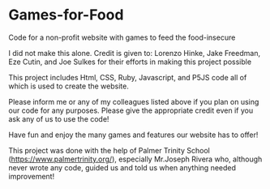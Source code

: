 # Games-for-Food
Code for a non-profit website with games to feed the food-insecure

I did not make this alone. Credit is given to: Lorenzo Hinke, Jake Freedman, Eze Cutin, and Joe Sulkes for their efforts in making this project possible

This project includes Html, CSS, Ruby, Javascript, and P5JS code all of which is used to create the website.

Please inform me or any of my colleagues listed above if you plan on using our code for any purposes.
Please give the appropriate credit even if you ask any of us to use the code!

Have fun and enjoy the many games and features our website has to offer!



This project was done with the help of Palmer Trinity School (https://www.palmertrinity.org/), especially Mr.Joseph Rivera who, although never wrote any
code, guided us and told us when anything needed improvement!
